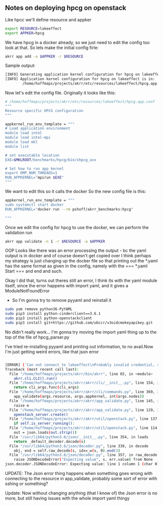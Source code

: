 ## Notes on deploying hpcg on openstack

Like hpcc we'll define resource and appker

```bash
export RESOURCE=lakeeffect
export APPKER=hpcg

```
We have hpcg in a docker already, so we just need to edit the config too look at that.
So lets make the initial config firle:

```bash
akrr app add -a $APPKER -r $RESOURCE

```

Sample output:
```bash
[INFO] Generating application kernel configuration for hpcg on lakeeffect
[INFO] Application kernel configuration for hpcg on lakeeffect is in: 
        /home/hoffmaps/projects/akrr/etc/resources/lakeeffect/hpcg.app.conf

```
Now let's edit the config file.
Originally it looks like this:
```bash
# /home/hoffmaps/projects/akrr/etc/resources/lakeeffect/hpcg.app.conf
"""
Resource specific HPCG configuration
"""

appkernel_run_env_template = """
# Load application environment
module load intel
module load intel-mpi
module load mkl
module list

# set executable location
EXE=$MKLROOT/benchmarks/hpcg/bin/xhpcg_avx

# Set how to run app kernel
export OMP_NUM_THREADS=1
RUN_APPKERNEL="mpirun $EXE"
"""
```

We want to edit this so it calls the docker
So the new config file is this:
```bash
appkernel_run_env_template = """
sudo systemctl start docker
RUN_APPKERNEL="docker run --rm pshoff/akrr_benchmarks:hpcg"

"""

```

Once we edit the config for hpcg to use the docker, we can perform the validation run
```bash
akrr app validate -n 1 -r $RESOURCE -a $APPKER

```
OOP Looks like there was an error processing the output - bc the yaml output is in docker and of course doesn't get copied over
I think perhaps my strategy is just changing up the docker file so that printing out the *.yaml has the same format as given in the config, namely with the  === *.yaml Start === and end and such.

Okay I did that, turns out theres still an error, I think its with the yaml module itself, since the error happens with import yaml, and it gives a ModuleNotFoundError

- So I'm gonna try to remove pyyaml and reinstall it
```bash
sudo yum remove python36-PyYAML
sudo pip3 install python-cinderclient==3.6.1
sudo pip3 install python-openstackclient
sudo pip3 install git+https://github.com/ubccr/v3oidcmokeyapikey.git

```
No didn't really work...
I'm gonna try moving the import yaml thing up to the top of the file of hpcg_parser.py

I've tried re-installing pyyaml and printing out information, to no avail.Now I'm just getting weird errors, like that json error

```bash

[ERROR] ('Can not connect to lakeeffect\nProbably invalid credential, see full error report below', 'Start Session\n\nTraceback (most recent call last):\n  File "/home/hoffmaps/projects/akrr/akrr/app_validate.py", line 129, in app_validate\n    openstack_server.create()\n  File "/home/hoffmaps/projects/akrr/akrr/util/openstack.py", line 137, in create\n    if self.is_server_running():\n  File "/home/hoffmaps/projects/akrr/akrr/util/openstack.py", line 114, in is_server_running\n    out = json.loads(out.strip())\n  File "/usr/lib64/python3.6/json/__init__.py", line 354, in loads\n    return _default_decoder.decode(s)\n  File "/usr/lib64/python3.6/json/decoder.py", line 339, in decode\n    obj, end = self.raw_decode(s, idx=_w(s, 0).end())\n  File "/usr/lib64/python3.6/json/decoder.py", line 357, in raw_decode\n    raise JSONDecodeError("Expecting value", s, err.value) from None\njson.decoder.JSONDecodeError: Expecting value: line 1 column 1 (char 0)\n')
Traceback (most recent call last):
  File "/home/hoffmaps/projects/akrr/bin/akrr", line 65, in <module>
    akrr.cli.CLI().run()
  File "/home/hoffmaps/projects/akrr/akrr/cli/__init__.py", line 154, in run
    return cli_args.func(cli_args)
  File "/home/hoffmaps/projects/akrr/akrr/cli/commands.py", line 369, in handler
    app_validate(args.resource, args.appkernel, int(args.nodes))
  File "/home/hoffmaps/projects/akrr/akrr/app_validate.py", line 145, in app_validate
    raise e
  File "/home/hoffmaps/projects/akrr/akrr/app_validate.py", line 129, in app_validate
    openstack_server.create()
  File "/home/hoffmaps/projects/akrr/akrr/util/openstack.py", line 137, in create
    if self.is_server_running():
  File "/home/hoffmaps/projects/akrr/akrr/util/openstack.py", line 114, in is_server_running
    out = json.loads(out.strip())
  File "/usr/lib64/python3.6/json/__init__.py", line 354, in loads
    return _default_decoder.decode(s)
  File "/usr/lib64/python3.6/json/decoder.py", line 339, in decode
    obj, end = self.raw_decode(s, idx=_w(s, 0).end())
  File "/usr/lib64/python3.6/json/decoder.py", line 357, in raw_decode
    raise JSONDecodeError("Expecting value", s, err.value) from None
json.decoder.JSONDecodeError: Expecting value: line 1 column 1 (char 0)
```
UPDATE: The Json error thing happens when something goes wrong with connecting to the resource in app_validate, probably some sort of error with sshing or something?

Update: Now without changing anything (that I know of) the Json error is no more, but still having issues with the whole import yaml thingy



